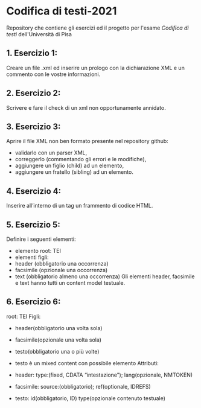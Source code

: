 # Codifica di testi-2021
Repository che contiene gli esercizi ed il progetto per l'esame _Codifica di testi_ dell'Università di Pisa

## 1. Esercizio 1:
Creare un file .xml ed inserire un prologo con la dichiarazione XML e un commento con le vostre informazioni.

## 2. Esercizio 2:
Scrivere e fare il check di un xml non opportunamente annidato.

## 3. Esercizio 3:
Aprire il file XML non ben formato presente nel repository github:
* validarlo con un parser XML,
* correggerlo (commentando gli errori e le modifiche),
* aggiungere un figlio (child) ad un elemento,
* aggiungere un fratello (sibling) ad un elemento.

## 4. Esercizio 4:
Inserire all’interno di un tag un frammento di codice HTML.

## 5. Esercizio 5:
Definire i seguenti elementi:
* elemento root: TEI
* elementi figli:
* header (obbligatorio una occorrenza)
* facsimile (opzionale una occorrenza)
* text (obbligatorio almeno una occorrenza)
Gli elementi header, facsimile e text hanno tutti un content model testuale.

## 6. Esercizio 6:
root: TEI
Figli:

* header(obbligatorio una volta sola)
* facsimile(opzionale una volta sola)
* testo(obbligatorio una o più volte)
* testo è un mixed content con possibile elemento <seg>
Attributi:
  
* header: type:(fixed, CDATA “intestazione”); lang(opzionale, NMTOKEN)
* facsimile: source:(obbligatorio); ref(optionale, IDREFS)
* testo: id(obbligatorio, ID) type(opzionale contenuto testuale)

